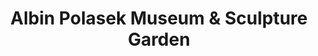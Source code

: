 ---
layout: repo
title: "Albin Polasek Museum & Sculpture Garden"
id: 1033
permalink: repos/1033/
---